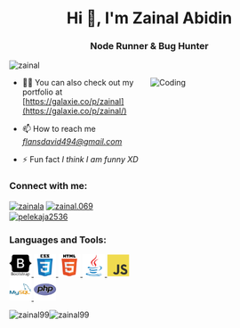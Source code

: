 <h1 align="center">Hi 👋, I'm Zainal Abidin</h1>
<h3 align="center"> Node Runner & Bug Hunter</h3>

<p align="left"> <img src="https://komarev.com/ghpvc/?username=zainal&label=Profile%20views&color=129e00&style=plastic" alt="zainal" /> </p>
<img align="right" alt="Coding" width="250" height="400" src="https://ibb.co/nm0XZHZ">

- 👨‍💻 You can also check out my portfolio at [https://galaxie.co/p/zainal](https://galaxie.co/p/zainal/)

- 📫 How to reach me *flansdavid494@gmail.com*

- ⚡ Fun fact *I think I am funny XD*

<h3 align="left">Connect with me:</h3>
<p align="left">

<a href="https://www.linkedin.com/in/zainala/" target="blank"><img align="center" src="https://cdn.jsdelivr.net/npm/simple-icons@3.0.1/icons/linkedin.svg" alt="zainala" height="30" width="40" /></a>
<a href="https://instagram.com/zainal.069" target="blank"><img align="center" src="https://cdn.jsdelivr.net/npm/simple-icons@3.0.1/icons/instagram.svg" alt="zainal.069" height="30" width="40" /></a>
<a href="https://www.youtube.com/channel/pelekaja2536" target="blank"><img align="center" src="https://cdn.jsdelivr.net/npm/simple-icons@3.0.1/icons/youtube.svg" alt="pelekaja2536" height="30" width="40" /></a>

</p>

<h3 align="left">Languages and Tools:</h3>
<p align="left"> <a href="https://getbootstrap.com" target="_blank" rel="noreferrer"> <img src="https://raw.githubusercontent.com/devicons/devicon/master/icons/bootstrap/bootstrap-plain-wordmark.svg" alt="bootstrap" width="40" height="40"/> </a> <a href="https://www.w3schools.com/css/" target="_blank" rel="noreferrer"> <img src="https://raw.githubusercontent.com/devicons/devicon/master/icons/css3/css3-original-wordmark.svg" alt="css3" width="40" height="40"/> </a> <a href="https://www.w3.org/html/" target="_blank" rel="noreferrer"> <img src="https://raw.githubusercontent.com/devicons/devicon/master/icons/html5/html5-original-wordmark.svg" alt="html5" width="40" height="40"/> </a> <a href="https://www.java.com" target="_blank" rel="noreferrer"> <img src="https://raw.githubusercontent.com/devicons/devicon/master/icons/java/java-original.svg" alt="java" width="40" height="40"/> </a> <a href="https://developer.mozilla.org/en-US/docs/Web/JavaScript" target="_blank" rel="noreferrer"> <img src="https://raw.githubusercontent.com/devicons/devicon/master/icons/javascript/javascript-original.svg" alt="javascript" width="40" height="40"/> </a> <a href="https://www.mysql.com/" target="_blank" rel="noreferrer"> <img src="https://raw.githubusercontent.com/devicons/devicon/master/icons/mysql/mysql-original-wordmark.svg" alt="mysql" width="40" height="40"/> </a> <a href="https://www.php.net" target="_blank" rel="noreferrer"> <img src="https://raw.githubusercontent.com/devicons/devicon/master/icons/php/php-original.svg" alt="php" width="40" height="40"/> </a> </p>

<p><img align="left" src="https://github-readme-stats.vercel.app/api/top-langs?username=zainal99&show_icons=true&locale=en&layout=compact" alt="zainal99" /></p>
<p>&nbsp;<img align="left" src="https://github-readme-stats.vercel.app/api?username=zainal99&show_icons=true&locale=en" alt="zainal99" /></p>
